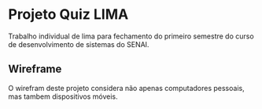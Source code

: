 # Projeto Quiz LIMA
Trabalho individual de lima para fechamento do primeiro semestre do curso de desenvolvimento de sistemas do SENAI.
## Wireframe
O wirefram deste projeto considera não apenas computadores pessoais, mas tambem dispositivos móveis.

